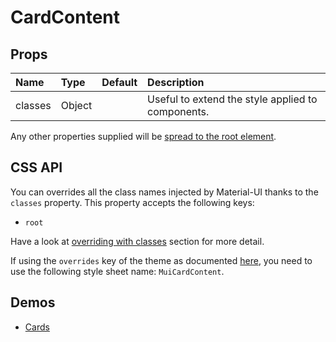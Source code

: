 <!--- This documentation is automatically generated, do not try to edit it. -->

# CardContent



## Props
| Name | Type | Default | Description |
|:-----|:-----|:--------|:------------|
| classes | Object |  | Useful to extend the style applied to components. |

Any other properties supplied will be [spread to the root element](/customization/api#spread).

## CSS API

You can overrides all the class names injected by Material-UI thanks to the `classes` property.
This property accepts the following keys:
- `root`

Have a look at [overriding with classes](/customization/overrides#overriding-with-classes)
section for more detail.

If using the `overrides` key of the theme as documented
[here](/customization/themes#customizing-all-instances-of-a-component-type),
you need to use the following style sheet name: `MuiCardContent`.

## Demos

- [Cards](/demos/cards)

